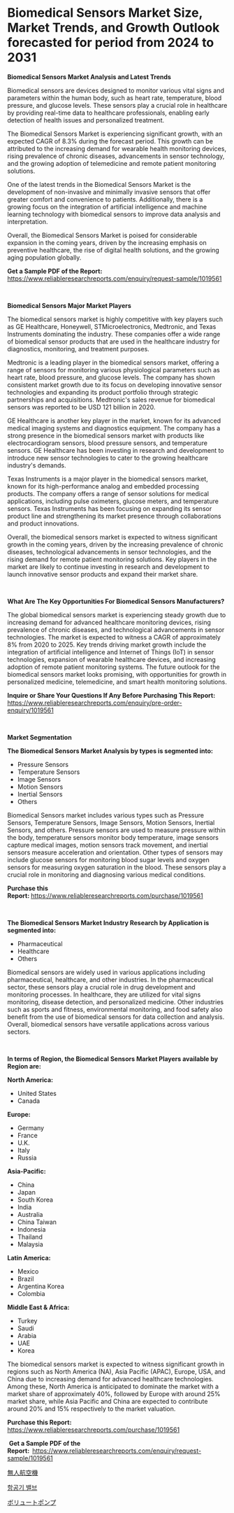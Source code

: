 <p><h1>Biomedical Sensors Market Size, Market Trends, and Growth Outlook forecasted for period from 2024 to 2031</h1></p><p><strong>Biomedical Sensors Market Analysis and Latest Trends</strong></p>
<p><p>Biomedical sensors are devices designed to monitor various vital signs and parameters within the human body, such as heart rate, temperature, blood pressure, and glucose levels. These sensors play a crucial role in healthcare by providing real-time data to healthcare professionals, enabling early detection of health issues and personalized treatment.</p><p>The Biomedical Sensors Market is experiencing significant growth, with an expected CAGR of 8.3% during the forecast period. This growth can be attributed to the increasing demand for wearable health monitoring devices, rising prevalence of chronic diseases, advancements in sensor technology, and the growing adoption of telemedicine and remote patient monitoring solutions.</p><p>One of the latest trends in the Biomedical Sensors Market is the development of non-invasive and minimally invasive sensors that offer greater comfort and convenience to patients. Additionally, there is a growing focus on the integration of artificial intelligence and machine learning technology with biomedical sensors to improve data analysis and interpretation.</p><p>Overall, the Biomedical Sensors Market is poised for considerable expansion in the coming years, driven by the increasing emphasis on preventive healthcare, the rise of digital health solutions, and the growing aging population globally.</p></p>
<p><strong>Get a Sample PDF of the Report:&nbsp;</strong> <a href="https://www.reliableresearchreports.com/enquiry/request-sample/1019561">https://www.reliableresearchreports.com/enquiry/request-sample/1019561</a></p>
<p>&nbsp;</p>
<p><strong>Biomedical Sensors Major Market Players</strong></p>
<p><p>The biomedical sensors market is highly competitive with key players such as GE Healthcare, Honeywell, STMicroelectronics, Medtronic, and Texas Instruments dominating the industry. These companies offer a wide range of biomedical sensor products that are used in the healthcare industry for diagnostics, monitoring, and treatment purposes.</p><p>Medtronic is a leading player in the biomedical sensors market, offering a range of sensors for monitoring various physiological parameters such as heart rate, blood pressure, and glucose levels. The company has shown consistent market growth due to its focus on developing innovative sensor technologies and expanding its product portfolio through strategic partnerships and acquisitions. Medtronic's sales revenue for biomedical sensors was reported to be USD 121 billion in 2020.</p><p>GE Healthcare is another key player in the market, known for its advanced medical imaging systems and diagnostics equipment. The company has a strong presence in the biomedical sensors market with products like electrocardiogram sensors, blood pressure sensors, and temperature sensors. GE Healthcare has been investing in research and development to introduce new sensor technologies to cater to the growing healthcare industry's demands.</p><p>Texas Instruments is a major player in the biomedical sensors market, known for its high-performance analog and embedded processing products. The company offers a range of sensor solutions for medical applications, including pulse oximeters, glucose meters, and temperature sensors. Texas Instruments has been focusing on expanding its sensor product line and strengthening its market presence through collaborations and product innovations.</p><p>Overall, the biomedical sensors market is expected to witness significant growth in the coming years, driven by the increasing prevalence of chronic diseases, technological advancements in sensor technologies, and the rising demand for remote patient monitoring solutions. Key players in the market are likely to continue investing in research and development to launch innovative sensor products and expand their market share.</p></p>
<p>&nbsp;</p>
<p><strong>What Are The Key Opportunities For Biomedical Sensors Manufacturers?</strong></p>
<p><p>The global biomedical sensors market is experiencing steady growth due to increasing demand for advanced healthcare monitoring devices, rising prevalence of chronic diseases, and technological advancements in sensor technologies. The market is expected to witness a CAGR of approximately 8% from 2020 to 2025. Key trends driving market growth include the integration of artificial intelligence and Internet of Things (IoT) in sensor technologies, expansion of wearable healthcare devices, and increasing adoption of remote patient monitoring systems. The future outlook for the biomedical sensors market looks promising, with opportunities for growth in personalized medicine, telemedicine, and smart health monitoring solutions.</p></p>
<p><strong>Inquire or Share Your Questions If Any Before Purchasing This Report:</strong> <a href="https://www.reliableresearchreports.com/enquiry/pre-order-enquiry/1019561">https://www.reliableresearchreports.com/enquiry/pre-order-enquiry/1019561</a></p>
<p>&nbsp;</p>
<p><strong>Market Segmentation</strong></p>
<p><strong>The Biomedical Sensors Market Analysis by types is segmented into:</strong></p>
<p><ul><li>Pressure Sensors</li><li>Temperature Sensors</li><li>Image Sensors</li><li>Motion Sensors</li><li>Inertial Sensors</li><li>Others</li></ul></p>
<p><p>Biomedical Sensors market includes various types such as Pressure Sensors, Temperature Sensors, Image Sensors, Motion Sensors, Inertial Sensors, and others. Pressure sensors are used to measure pressure within the body, temperature sensors monitor body temperature, image sensors capture medical images, motion sensors track movement, and inertial sensors measure acceleration and orientation. Other types of sensors may include glucose sensors for monitoring blood sugar levels and oxygen sensors for measuring oxygen saturation in the blood. These sensors play a crucial role in monitoring and diagnosing various medical conditions.</p></p>
<p><strong>Purchase this Report:&nbsp;</strong><a href="https://www.reliableresearchreports.com/purchase/1019561">https://www.reliableresearchreports.com/purchase/1019561</a></p>
<p>&nbsp;</p>
<p><strong>The Biomedical Sensors Market Industry Research by Application is segmented into:</strong></p>
<p><ul><li>Pharmaceutical</li><li>Healthcare</li><li>Others</li></ul></p>
<p><p>Biomedical sensors are widely used in various applications including pharmaceutical, healthcare, and other industries. In the pharmaceutical sector, these sensors play a crucial role in drug development and monitoring processes. In healthcare, they are utilized for vital signs monitoring, disease detection, and personalized medicine. Other industries such as sports and fitness, environmental monitoring, and food safety also benefit from the use of biomedical sensors for data collection and analysis. Overall, biomedical sensors have versatile applications across various sectors.</p></p>
<p>&nbsp;</p>
<p><strong>In terms of Region, the Biomedical Sensors Market Players available by Region are:</strong></p>
<p>
    <p> <strong> North America: </strong>
        <ul>
            <li>United States</li>
            <li>Canada</li>
        </ul>
        </p> 
    <p> <strong> Europe: </strong>
        <ul>
            <li>Germany</li>
            <li>France</li>
            <li>U.K.</li>
            <li>Italy</li>
            <li>Russia</li>
        </ul>
        </p> 
    <p> <strong> Asia-Pacific: </strong>
        <ul>
            <li>China</li>
            <li>Japan</li>
            <li>South Korea</li>
            <li>India</li>
            <li>Australia</li>
            <li>China Taiwan</li>
            <li>Indonesia</li>
            <li>Thailand</li>
            <li>Malaysia</li>
        </ul>
        </p> 
    <p> <strong> Latin America: </strong>
        <ul>
            <li>Mexico</li>
            <li>Brazil</li>
            <li>Argentina Korea</li>
            <li>Colombia</li>
        </ul>
        </p> 
    <p> <strong> Middle East & Africa: </strong>
        <ul>
            <li>Turkey</li>
            <li>Saudi</li>
            <li>Arabia</li>
            <li>UAE</li>
            <li>Korea</li>
        </ul>
    </p>
    </p>
<p><p>The biomedical sensors market is expected to witness significant growth in regions such as North America (NA), Asia Pacific (APAC), Europe, USA, and China due to increasing demand for advanced healthcare technologies. Among these, North America is anticipated to dominate the market with a market share of approximately 40%, followed by Europe with around 25% market share, while Asia Pacific and China are expected to contribute around 20% and 15% respectively to the market valuation.</p></p>
<p><strong>Purchase this Report: </strong><a href="https://www.reliableresearchreports.com/purchase/1019561">https://www.reliableresearchreports.com/purchase/1019561</a></p>
<p>&nbsp;<strong>Get a Sample PDF of the Report:&nbsp;&nbsp;</strong><a href="https://www.reliableresearchreports.com/enquiry/request-sample/1019561">https://www.reliableresearchreports.com/enquiry/request-sample/1019561</a></p>
<p><strong></strong></p>
<p><p><a href="https://github.com/sghwr779811674/Market-Research-Report-List-1/blob/main/77347168645.md">無人航空機</a></p><p><a href="https://github.com/laholand/Market-Research-Report-List-3/blob/main/18400178065.md">항공기 밸브</a></p><p><a href="https://github.com/dandier2003/Market-Research-Report-List-1/blob/main/15825838646.md">ボリュートポンプ</a></p></p>